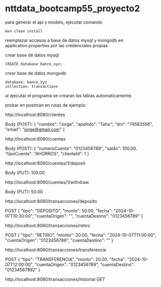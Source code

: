 # nttdata_bootcamp55_proyecto2


para generar el api y modelo, ejecutar comando

	mvn clean install

reemplazar accesos a base de datos mysql y mongodb en application.properties por las credenciales propias

crear base de datos mysql

	CREATE database banco_xyz;

crear base de datos mongodb

    database: banco_xyz
    collection: transactions

al ejecutar el programa se crearan las tablas automaticamente.

probar en postman en rutas de ejemplo:

http://localhost:8080/clientes

Body (POST):
{
"nombre": "Jorge",
"apellido": "Tafur",
"dni": "74582556",
"email": "jorge@gmail.com"
}

http://localhost:8080/cuentas

Body (POST):
{
"numeroCuenta": "0123456789",
"saldo": 100.00,
"tipoCuenta": "AHORROS",
"clienteId": 1
}

http://localhost:8080/cuentas/1/deposit

Body (PUT):
100.00

http://localhost:8080/cuentas/1/withdraw

Body (PUT):
50.00

http://localhost:8080/transacciones/deposito

POST
{
"tipo": "DEPOSITO",
"monto": 50.00,
"fecha": "2024-10-07T10:30:00",
"cuentaOrigen": "",
"cuentaDestino": "0123456789"
}

http://localhost:8080/transacciones/retiro

POST
{
"tipo": "RETIRO",
"monto": 20.00,
"fecha": "2024-10-07T11:00:00",
"cuentaOrigen": "0123456789",
"cuentaDestino": ""
}


http://localhost:8080/transacciones/transferencia

POST
{
"tipo": "TRANSFERENCIA",
"monto": 20.00,
"fecha": "2024-10-07T12:00:00",
"cuentaOrigen": "0123456789",
"cuentaDestino": "01234567892"
}

http://localhost:8080/transacciones/historial
GET